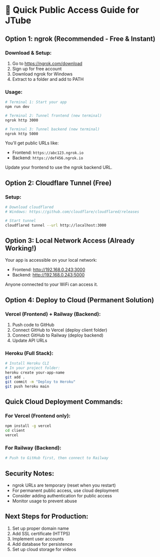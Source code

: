 # 🚀 Quick Public Access Guide for JTube

## Option 1: ngrok (Recommended - Free & Instant)

### Download & Setup:
1. Go to https://ngrok.com/download
2. Sign up for free account
3. Download ngrok for Windows
4. Extract to a folder and add to PATH

### Usage:
```bash
# Terminal 1: Start your app
npm run dev

# Terminal 2: Tunnel frontend (new terminal)
ngrok http 3000

# Terminal 3: Tunnel backend (new terminal)  
ngrok http 5000
```

You'll get public URLs like:
- Frontend: `https://abc123.ngrok.io`
- Backend: `https://def456.ngrok.io`

Update your frontend to use the ngrok backend URL.

## Option 2: Cloudflare Tunnel (Free)

### Setup:
```bash
# Download cloudflared
# Windows: https://github.com/cloudflare/cloudflared/releases

# Start tunnel
cloudflared tunnel --url http://localhost:3000
```

## Option 3: Local Network Access (Already Working!)

Your app is accessible on your local network:
- Frontend: http://192.168.0.243:3000
- Backend: http://192.168.0.243:5000

Anyone connected to your WiFi can access it.

## Option 4: Deploy to Cloud (Permanent Solution)

### Vercel (Frontend) + Railway (Backend):
1. Push code to GitHub
2. Connect GitHub to Vercel (deploy client folder)
3. Connect GitHub to Railway (deploy backend)
4. Update API URLs

### Heroku (Full Stack):
```bash
# Install Heroku CLI
# In your project folder:
heroku create your-app-name
git add .
git commit -m "Deploy to Heroku"
git push heroku main
```

## Quick Cloud Deployment Commands:

### For Vercel (Frontend only):
```bash
npm install -g vercel
cd client
vercel
```

### For Railway (Backend):
```bash
# Push to GitHub first, then connect to Railway
```

## Security Notes:
- ngrok URLs are temporary (reset when you restart)
- For permanent public access, use cloud deployment
- Consider adding authentication for public access
- Monitor usage to prevent abuse

## Next Steps for Production:
1. Set up proper domain name
2. Add SSL certificate (HTTPS)
3. Implement user accounts
4. Add database for persistence
5. Set up cloud storage for videos
